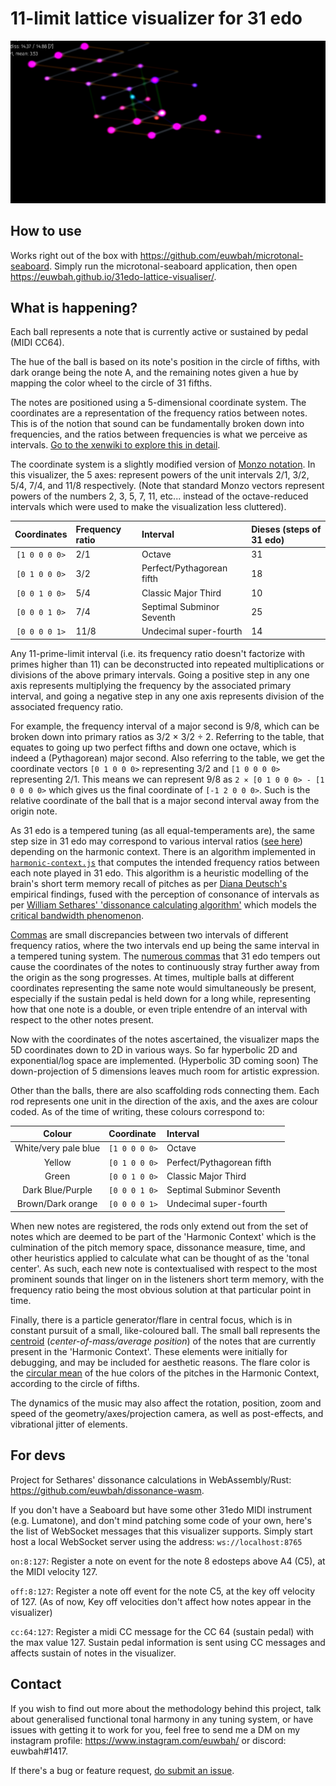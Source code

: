 # 11-limit lattice visualizer for 31 edo

![img.png](img.png)

## How to use

Works right out of the box with https://github.com/euwbah/microtonal-seaboard.
Simply run the microtonal-seaboard application, then open https://euwbah.github.io/31edo-lattice-visualiser/.

## What is happening?

Each ball represents a note that is currently active or sustained by pedal (MIDI CC64).

The hue of the ball is based on its note's position in the circle of fifths,
with dark orange being the note A, and the remaining notes given a hue by mapping
the color wheel to the circle of 31 fifths.

The notes are positioned using a 5-dimensional coordinate system. The coordinates are a representation of the frequency ratios between notes. This is
of the notion that sound can be fundamentally broken down into frequencies, and
the ratios between frequencies is what we perceive as intervals. [Go to the xenwiki
to explore this in detail](https://en.xen.wiki/w/Just_intonation).

The coordinate system is a slightly modified version of [Monzo notation](https://en.xen.wiki/w/Monzo).
In this visualizer, the 5 axes: represent powers of the unit intervals
2/1, 3/2, 5/4, 7/4, and 11/8 respectively. (Note that standard Monzo vectors
represent powers of the numbers 2, 3, 5, 7, 11, etc... instead of the octave-reduced
intervals which were used to make the visualization less cluttered).

| Coordinates | Frequency ratio | Interval | Dieses (steps of 31 edo) |
| :---: | :--- | :--- | :--- |
| `[1 0 0 0 0>` | 2/1 | Octave | 31 |
| `[0 1 0 0 0>` | 3/2 | Perfect/Pythagorean fifth | 18 |
| `[0 0 1 0 0>` | 5/4 | Classic Major Third | 10 |
| `[0 0 0 1 0>` | 7/4 | Septimal Subminor Seventh | 25 |
| `[0 0 0 0 1>` | 11/8 | Undecimal super-fourth | 14 |

Any 11-prime-limit interval (i.e. its frequency ratio doesn't factorize with primes higher than 11) can be deconstructed into repeated multiplications or divisions of
the above primary intervals. Going a positive step in any one axis represents
multiplying the frequency by the associated primary interval, and going a
negative step in any one axis represents division of the associated frequency ratio.

For example, the frequency interval of a major second is 9/8, which can be broken down into
primary ratios as
3/2 × 3/2 ÷ 2. Referring to the table, that equates to going up two perfect fifths
and down one octave, which is indeed a (Pythagorean) major second. Also referring to the table,
we get the coordinate vectors `[0 1 0 0 0>` representing 3/2 and `[1 0 0 0 0>`
representing 2/1. This means we can represent 9/8 as `2 × [0 1 0 0 0> - [1 0 0 0 0>`
which gives us the final coordinate of `[-1 2 0 0 0>`. Such is the relative
coordinate of the ball that is a major second interval away from the origin note.

As 31 edo is a tempered tuning (as all equal-temperaments are), the same step size in 31 edo 
may correspond to various interval ratios ([see here](https://en.xen.wiki/w/31edo#Intervals)) depending on the harmonic context.
There is an algorithm implemented in [`harmonic-context.js`](https://github.com/euwbah/31edo-lattice-visualiser/blob/master/harmonic-context.js) that computes the
intended frequency ratios between each note played in 31 edo. This algorithm is a heuristic
modelling of the brain's short term memory recall of pitches as per [Diana Deutsch's](https://deutsch.ucsd.edu/psychology/pages.php?i=209) empirical findings, fused with
the perception of consonance of intervals as per [William Sethares' 'dissonance calculating algorithm'](https://sethares.engr.wisc.edu/comprog.html) which models the [critical bandwidth phenomenon](https://www.mpi.nl/world/materials/publications/levelt/Plomp_Levelt_Tonal_1965.pdf).

[Commas](https://en.xen.wiki/w/Comma) are small discrepancies between two intervals of different frequency ratios, where the two intervals end up being the same interval in a tempered tuning system.
The [numerous commas](https://en.xen.wiki/w/31edo#Commas) that 31 edo tempers out cause the coordinates of the notes to continuously
stray further away from the origin as the song progresses. At times, multiple balls at different coordinates representing the same note would simultaneously be present, especially
if the sustain pedal is held down for a long while, representing how that one note is a
double, or even triple entendre of an interval with respect to the other notes present.

Now with the coordinates of the notes ascertained, the visualizer maps the 5D coordinates down to 2D in various ways. So far hyperbolic 2D and exponential/log space are implemented. (Hyperbolic 3D coming soon) The down-projection of 5 dimensions leaves much room for artistic expression.

Other than the balls, there are also scaffolding rods connecting them. Each rod represents one
unit in the direction of the axis, and the axes are colour coded. As of the time of writing, these colours correspond to:

| Colour | Coordinate | Interval |
| :---: | :--- | :--- |
| White/very pale blue | `[1 0 0 0 0>` | Octave |
| Yellow | `[0 1 0 0 0>` | Perfect/Pythagorean fifth |
| Green | `[0 0 1 0 0>` | Classic Major Third |
| Dark Blue/Purple | `[0 0 0 1 0>` | Septimal Subminor Seventh |
| Brown/Dark orange | `[0 0 0 0 1>` | Undecimal super-fourth |

When new notes are registered, the rods only extend out from the set of notes which
are deemed to be part of the 'Harmonic Context' which is the culmination of the pitch memory
space, dissonance measure, time, and other heuristics applied to calculate
what can be thought of as the 'tonal center'. As such, each new note is contextualised
with respect to the most prominent sounds that linger on in the listeners short
term memory, with the frequency ratio being the most obvious solution at that
particular point in time.

Finally, there is a particle generator/flare in central focus, which is in constant
pursuit of a small, like-coloured ball. The small ball represents the [centroid](https://en.wikipedia.org/wiki/Centroid) (_center-of-mass/average position_) of the notes that are 
currently present in the 'Harmonic Context'. These elements were initially for debugging, and may be included for aesthetic reasons. The flare color is the [circular
mean](https://en.wikipedia.org/wiki/Circular_mean) of the hue colors of the pitches
in the Harmonic Context, according to the circle of fifths.

The dynamics of the music may also affect the rotation, position, zoom and speed of the geometry/axes/projection camera, as well as post-effects, and vibrational jitter of elements.

## For devs

Project for Sethares' dissonance calculations in WebAssembly/Rust: https://github.com/euwbah/dissonance-wasm.

If you don't have a Seaboard but have some other 31edo MIDI instrument
(e.g. Lumatone), and don't mind patching some code of your own, here's the
list of WebSocket messages that this visualizer supports. Simply start host a local
WebSocket server using the address: `ws://localhost:8765`

`on:8:127`: Register a note on event for the note 8 edosteps above A4 (C5), at the MIDI
velocity 127.

`off:8:127`: Register a note off event for the note C5, at the key off velocity of 127. (As of
now, Key off velocities don't affect how notes appear in the visualizer)

`cc:64:127`: Register a midi CC message for the CC 64 (sustain pedal) with the max
value 127. Sustain pedal information is sent using CC messages and affects sustain of 
notes in the visualizer.

## Contact

If you wish to find out more about the methodology behind this project, talk about
generalised functional tonal harmony in any tuning system, or
have issues with getting it to work for you, feel free to 
send me a DM on my instagram profile: https://www.instagram.com/euwbah/
or discord: euwbah#1417.

If there's a bug or feature request, [do submit an issue](https://github.com/euwbah/31edo-lattice-visualiser/issues/new).
